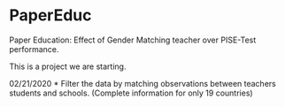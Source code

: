 # PaperEduc
Paper Education: Effect of Gender Matching teacher over PISE-Test performance.


This is a project we are starting. 

02/21/2020 * Filter the data by matching observations between teachers students and schools. (Complete information for only 19 countries)
